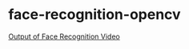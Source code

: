 # face-recognition-opencv


[Output of Face Recognition Video](https://www.youtube.com/watch?v=7y4UHNSY6Ps)
